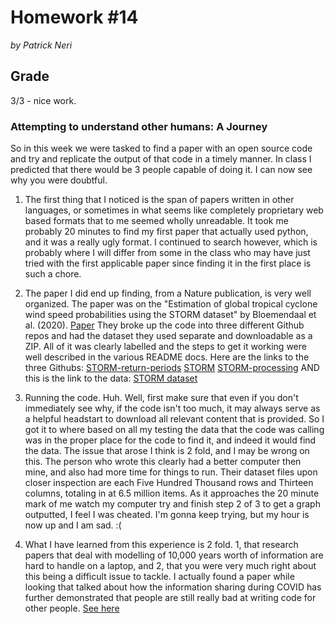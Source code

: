 # Homework #14
*by Patrick Neri*

## Grade
3/3 - nice work.

### Attempting to understand other humans: A Journey

So in this week we were tasked to find a paper with an open source code and try and replicate
the output of that code in a timely manner. In class I predicted that there would be 3 people
capable of doing it. I can now see why you were doubtful.

1. The first thing that I noticed is the span of papers written in other languages, or sometimes
in what seems like completely proprietary web based formats that to me seemed wholly unreadable.
It took me probably 20 minutes to find my first paper that actually used python, and it was a
really ugly format. I continued to search however, which is probably where I will differ from
some in the class who may have just tried with the first applicable paper since finding it in the first place is such a chore.

2. The paper I did end up finding, from a Nature publication, is very well organized. The paper was on the "Estimation of global tropical cyclone wind speed probabilities using the STORM dataset" by Bloemendaal et al. (2020). [Paper](https://www.nature.com/articles/s41597-020-00720-x#code-availability) They broke up the code into three different Github repos and had the dataset they used separate and downloadable as a ZIP. All of it was clearly labelled and the steps to get it working were well described in the various README docs. Here are the links to the three Githubs: [STORM-return-periods](https://github.com/NBloemendaal/STORM-return-periods) [STORM](https://github.com/NBloemendaal/STORM) [STORM-processing](https://github.com/NBloemendaal/STORM-preprocessing) AND this is the link to the data: [STORM dataset](https://doi.org/10.4121/uuid:82c1dc0d-5485-43d8-901a-ce7f26cda35d)

3.  Running the code. Huh. Well, first make sure that even if you don't immediately see why, if the code isn't too much, it may always serve as a helpful headstart to download all relevant content that is provided. So I got it to where based on all my testing the data that the code was calling was in the proper place for the code to find it, and indeed it would find the data. The issue that arose I think is 2 fold, and I may be wrong on this. The person who wrote this clearly had a better computer then mine, and also had more time for things to run. Their dataset files upon closer inspection are each Five Hundred Thousand rows and Thirteen columns, totaling in
at 6.5 million items. As it approaches the 20 minute mark of me watch my computer try and finish step 2 of 3 to get a graph outputted, I feel I was cheated. I'm gonna keep trying, but my hour is now up and I am sad. :(

4. What I have learned from this experience is 2 fold. 1, that research papers that deal with modelling of 10,000 years worth of information are hard to handle on a laptop, and 2, that you were very much right about this being a difficult issue to tackle. I actually found a paper
while looking that talked about how the information sharing during COVID has further demonstrated
that people are still really bad at writing code for other people. [See here](https://www.nature.com/articles/s41597-020-0524-5)
